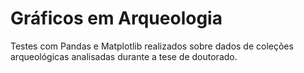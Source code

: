 # Gráficos em Arqueologia
Testes com Pandas e Matplotlib realizados sobre dados de coleções arqueológicas analisadas durante a tese de doutorado.
